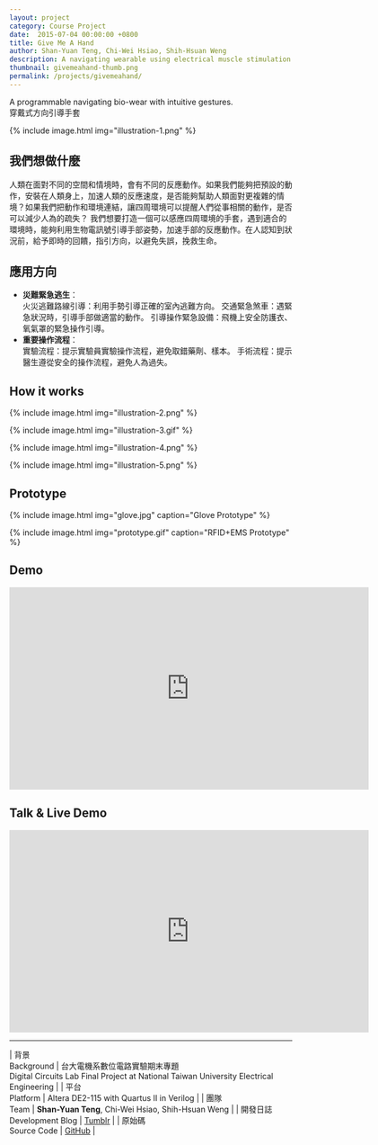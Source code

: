 ```yaml
---
layout: project 
category: Course Project
date:  2015-07-04 00:00:00 +0800
title: Give Me A Hand
author: Shan-Yuan Teng, Chi-Wei Hsiao, Shih-Hsuan Weng
description: A navigating wearable using electrical muscle stimulation.
thumbnail: givemeahand-thumb.png
permalink: /projects/givemeahand/
---
```


A programmable navigating bio-wear with intuitive gestures.  
穿戴式方向引導手套


{% include image.html
           img="illustration-1.png" %}

## 我們想做什麼
人類在面對不同的空間和情境時，會有不同的反應動作。如果我們能夠把預設的動作，安裝在人類身上，加速人類的反應速度，是否能夠幫助人類面對更複雜的情境？如果我們把動作和環境連結，讓四周環境可以提醒人們從事相關的動作，是否可以減少人為的疏失？
我們想要打造一個可以感應四周環境的手套，遇到適合的環境時，能夠利用生物電訊號引導手部姿勢，加速手部的反應動作。在人認知到狀況前，給予即時的回饋，指引方向，以避免失誤，挽救生命。

## 應用方向
* **災難緊急逃生**：  
火災逃難路線引導：利用手勢引導正確的室內逃難方向。
交通緊急煞車：遇緊急狀況時，引導手部做適當的動作。
引導操作緊急設備：飛機上安全防護衣、氧氣罩的緊急操作引導。
* **重要操作流程**：  
實驗流程：提示實驗員實驗操作流程，避免取錯藥劑、樣本。
手術流程：提示醫生遵從安全的操作流程，避免人為過失。

## How it works

{% include image.html
           img="illustration-2.png" %}

{% include image.html
           img="illustration-3.gif" %}

{% include image.html
           img="illustration-4.png" %}

{% include image.html
           img="illustration-5.png" %}

## Prototype

{% include image.html
           img="glove.jpg"
           caption="Glove Prototype" %}

{% include image.html
           img="prototype.gif"
           caption="RFID+EMS Prototype" %}

## Demo

<div class="video-wrapper">
  <iframe width="640" height="360" src="https://www.youtube.com/embed/L_OQ6c5u8k0" frameborder="0" allowfullscreen></iframe>
</div>

## Talk & Live Demo

<div class="video-wrapper">
  <iframe width="640" height="360" src="https://www.youtube.com/embed/9on35hXmRWQ" frameborder="0" allowfullscreen></iframe>
</div>

---

| 背景<br>Background | 台大電機系數位電路實驗期末專題<br>Digital Circuits Lab Final Project at National Taiwan University Electrical Engineering |
| 平台<br>Platform | Altera DE2-115 with Quartus II in Verilog |
| 團隊<br>Team | **Shan-Yuan Teng**, Chi-Wei Hsiao, Shih-Hsuan Weng |
| 開發日誌<br>Development Blog | [Tumblr](http://givemeahandproject.tumblr.com/) |
| 原始碼<br>Source Code | [GitHub](http://github.com/tanyuan/givemeahand) |
